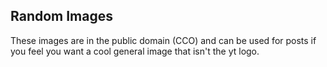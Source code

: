 ## Random Images

These images are in the public domain (CCO) and can be used for posts if you
feel you want a cool general image that isn't the yt logo. 
